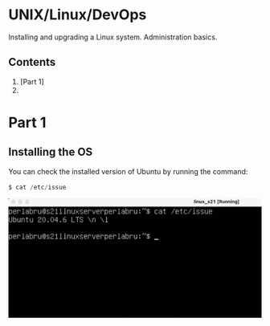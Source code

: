 # UNIX/Linux/DevOps
Installing and upgrading a Linux system. Administration basics.

## Contents

1. [Part 1]
2. 

# Part 1
## Installing the OS

You can check the installed version of Ubuntu by running the command:
```c
$ cat /etc/issue
```
![issue](misc/part1_version.png)

